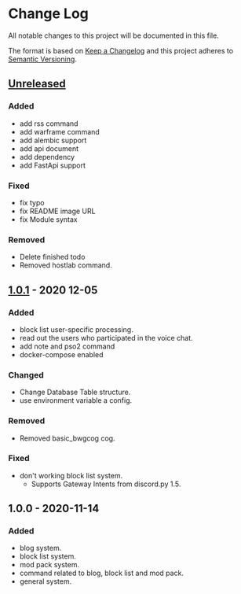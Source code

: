 # Change Log

All notable changes to this project will be documented in this file.

The format is based on [Keep a Changelog](http://keepachangelog.com/)
and this project adheres to [Semantic Versioning](http://semver.org/).

## [Unreleased]

### Added

- add rss command
- add warframe command
- add alembic support
- add api document
- add dependency
- add FastApi support

### Fixed

- fix typo
- fix README image URL
- fix Module syntax

### Removed

- Delete finished todo
- Removed hostlab command.

## [1.0.1] - 2020 12-05

### Added

- block list user-specific processing.
- read out the users who participated in the voice chat.
- add note and pso2 command
- docker-compose enabled

### Changed

- Change Database Table structure.
- use environment variable a config.

### Removed

- Removed basic_bwgcog cog.

### Fixed

- don't working block list system.
  - Supports Gateway Intents from discord.py 1.5.

## 1.0.0 - 2020-11-14

### Added

- blog system.
- block list system.
- mod pack system.
- command related to blog, block list and mod pack.
- general system.

[Unreleased]: https://github.com/yupix/ssm/compare/testing...HEAD
[1.0.1]: https://github.com/yupix/ssm/compare/v1.0.1...v1.0.0
